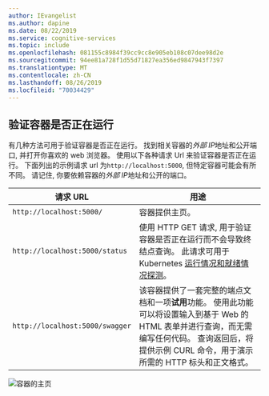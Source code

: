 ```yaml
---
author: IEvangelist
ms.author: dapine
ms.date: 08/22/2019
ms.service: cognitive-services
ms.topic: include
ms.openlocfilehash: 081155c8984f39cc9cc8e905eb108c07dee98d2e
ms.sourcegitcommit: 94ee81a728f1d55d71827ea356ed9847943f7397
ms.translationtype: MT
ms.contentlocale: zh-CN
ms.lasthandoff: 08/26/2019
ms.locfileid: "70034429"
---
```

## <a name="validate-that-a-container-is-running"></a>验证容器是否正在运行 

有几种方法可用于验证容器是否正在运行。 找到相关容器的*外部 IP*地址和公开端口, 并打开你喜欢的 web 浏览器。 使用以下各种请求 Url 来验证容器是否正在运行。 下面列出的示例请求 url 为`http://localhost:5000`, 但特定容器可能会有所不同。 请记住, 你要依赖容器的*外部 IP*地址和公开的端口。

| 请求 URL | 用途 |
|--|--|
| `http://localhost:5000/` | 容器提供主页。 |
| `http://localhost:5000/status` | 使用 HTTP GET 请求, 用于验证容器是否正在运行而不会导致终结点查询。 此请求可用于 Kubernetes [运行情况和就绪情况探测](https://kubernetes.io/docs/tasks/configure-pod-container/configure-liveness-readiness-probes/)。 |
| `http://localhost:5000/swagger` | 该容器提供了一套完整的端点文档和一项**试用**功能。 使用此功能可以将设置输入到基于 Web 的 HTML 表单并进行查询，而无需编写任何代码。 查询返回后，将提供示例 CURL 命令，用于演示所需的 HTTP 标头和正文格式。 |

![容器的主页](./media/cognitive-services-containers-api-documentation/container-webpage.png)
